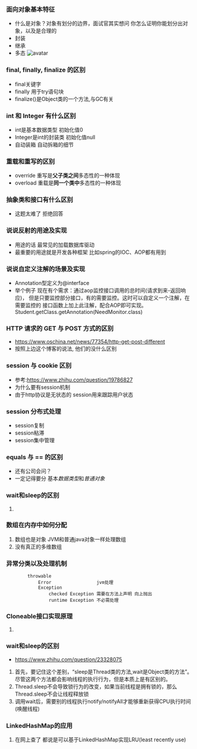 ### 面向对象基本特征
- 什么是对象？对象有划分的边界，面试官其实想问 你怎么证明你能划分出对象，以及是合理的
- 封装
- 继承
- 多态
 ![avatar](http://www.cnitblog.com/images/cnitblog_com/lily/1972/o_OOBase.gif)

### final, finally, finalize 的区别
- final关键字
- finally 用于try语句块
- finalize()是Object类的一个方法,与GC有关
### int 和 Integer 有什么区别
- int是基本数据类型 初始化值0
- Integer是int的封装类 初始化值null
- 自动装箱 自动拆箱的细节
### 重载和重写的区别
- override 重写是**父子类之间**多态性的一种体现
- overload 重载是**同一个类中**多态性的一种体现
### 抽象类和接口有什么区别
- 这题太难了 拒绝回答
### 说说反射的用途及实现
- 用途的话 最常见的加载数据库驱动
- 最重要的用途就是开发各种框架 比如spring的IOC、AOP都有用到
### 说说自定义注解的场景及实现
- Annotation型定义为@interface
- 举个例子 现在有个需求：通过aop监控接口调用的总时间(请求到来-返回响应)，
但是只要监控部分接口，有的需要监控。这时可以自定义一个注解，在需要监控的
接口函数上加上此注解，配合AOP即可实现。Student.getClass.getAnnotation(NeedMonitor.class)
### HTTP 请求的 GET 与 POST 方式的区别
- https://www.oschina.net/news/77354/http-get-post-different
- 按照上边这个博客的说法, 他们的没什么区别
### session 与 cookie 区别
- 参考:https://www.zhihu.com/question/19786827
- 为什么要有session机制
- 由于http协议是无状态的 session用来跟踪用户状态
### session 分布式处理
- session复制
- session粘滞
- session集中管理
### equals 与 == 的区别
- 还有公司会问？
- 一定记得要分 基本*数据类型*和*普通对象*
### wait和sleep的区别
1.
### 数组在内存中如何分配
1. 数组也是对象 JVM和普通java对象一样处理数组
2. 没有真正的多维数组
### 异常分类以及处理机制
        	throwable
        		Error                 jvm处理
        		Exception  
        			checked Exception 需要在方法上声明 向上抛出
        			runtime Exception 不必需处理
### Cloneable接口实现原理     	
1. 
### wait和sleep的区别
- https://www.zhihu.com/question/23328075
1. 首先，要记住这个差别，“sleep是Thread类的方法,wait是Object类的方法”。尽管这两个方法都会影响线程的执行行为，但是本质上是有区别的。
2. Thread.sleep不会导致锁行为的改变，如果当前线程是拥有锁的，那么Thread.sleep不会让线程释放锁
3. 调用wait后，需要别的线程执行notify/notifyAll才能够重新获得CPU执行时间(唤醒线程)
### LinkedHashMap的应用
1. 在网上查了 都说是可以基于LinkedHashMap实现LRU(least recently use)